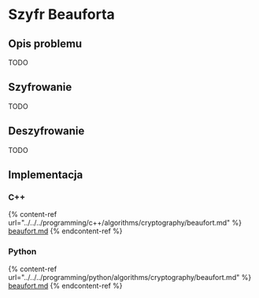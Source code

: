 # Szyfr Beauforta

## Opis problemu

TODO

## Szyfrowanie

TODO

## Deszyfrowanie

TODO

## Implementacja

### C++

{% content-ref url="../../../programming/c++/algorithms/cryptography/beaufort.md" %}
[beaufort.md](../../../programming/c++/algorithms/cryptography/beaufort.md)
{% endcontent-ref %}

### Python

{% content-ref url="../../../programming/python/algorithms/cryptography/beaufort.md" %}
[beaufort.md](../../../programming/python/algorithms/cryptography/beaufort.md)
{% endcontent-ref %}
